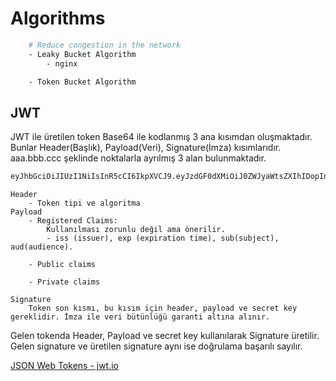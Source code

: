 # Algorithms


```bash
    # Reduce congestion in the network
    - Leaky Bucket Algorithm
        - nginx

    - Token Bucket Algorithm
```

## JWT

JWT ile üretilen token Base64 ile kodlanmış 3 ana kısımdan oluşmaktadır. Bunlar Header(Başlık), Payload(Veri), Signature(İmza) kısımlarıdır. aaa.bbb.ccc şeklinde noktalarla ayrılmış 3 alan bulunmaktadır.

```bash
eyJhbGciOiJIUzI1NiIsInR5cCI6IkpXVCJ9.eyJzdGF0dXMiOiJ0ZWJyaWtsZXIhIDopIn0.sTLXY5iAs1IzJJ-8GVP_pMR65qqgCUpbMl-aSPcrQHc
```

    Header
        - Token tipi ve algoritma
    Payload
        - Registered Claims:
            Kullanılması zorunlu değil ama önerilir.
            - iss (issuer), exp (expiration time), sub(subject), aud(audience).

        - Public claims

        - Private claims

    Signature
        Token son kısmı, bu kısım için header, payload ve secret key gereklidir. İmza ile veri bütünlüğü garanti altına alınır.


Gelen tokenda Header, Payload ve secret key kullanılarak Signature üretilir. Gelen signature ve üretilen signature aynı ise doğrulama başarılı sayılır.

[JSON Web Tokens - jwt.io](https://jwt.io/)
